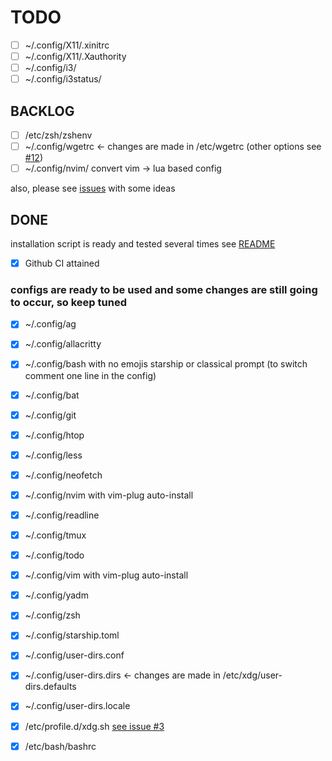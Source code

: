 # TODO
- [ ] ~/.config/X11/.xinitrc
- [ ] ~/.config/X11/.Xauthority
- [ ] ~/.config/i3/
- [ ] ~/.config/i3status/

## BACKLOG
- [ ] /etc/zsh/zshenv
- [ ] ~/.config/wgetrc <- changes are made in /etc/wgetrc (other options see [#12](https://github.com/orleanski/dotfiles/issues/12))
- [ ] ~/.config/nvim/ convert vim -> lua based config

also, please see [issues](https://github.com/orleanski/dotfiles/issues) with some ideas

## DONE

installation script is ready and tested several times see [README](README.md)

- [x] Github CI attained

### configs are ready to be used and some changes are still going to occur, so keep tuned

- [x] ~/.config/ag
- [x] ~/.config/allacritty
- [x] ~/.config/bash with no emojis starship or classical prompt (to switch comment one line in the config)
- [x] ~/.config/bat
- [x] ~/.config/git
- [x] ~/.config/htop
- [x] ~/.config/less
- [x] ~/.config/neofetch
- [x] ~/.config/nvim with vim-plug auto-install
- [x] ~/.config/readline
- [x] ~/.config/tmux
- [x] ~/.config/todo
- [x] ~/.config/vim with vim-plug auto-install
- [x] ~/.config/yadm
- [x] ~/.config/zsh
- [x] ~/.config/starship.toml
- [x] ~/.config/user-dirs.conf
- [x] ~/.config/user-dirs.dirs <- changes are made in /etc/xdg/user-dirs.defaults
- [x] ~/.config/user-dirs.locale
- [x] /etc/profile.d/xdg.sh [see issue #3](https://github.com/orleanski/dotfiles/issues/3#issue-806949413)
- [x] /etc/bash/bashrc

